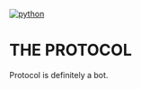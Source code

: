 [![python](https://img.shields.io/badge/Python-3.10.12-3776AB.svg?style=flat&logo=python&logoColor=white)](https://www.python.org)

# THE PROTOCOL

Protocol is definitely a bot.

## 